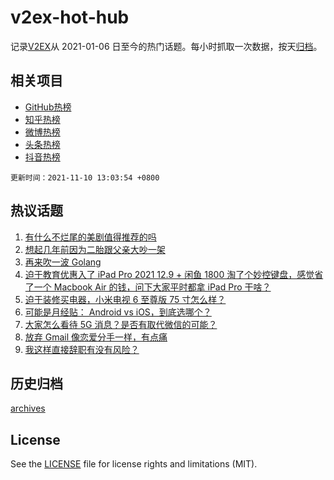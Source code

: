 # v2ex-hot-hub

 记录[V2EX](https://www.v2ex.com/)从 2021-01-06 日至今的热门话题。每小时抓取一次数据，按天[归档](archives)。
 
 ## 相关项目

- [GitHub热榜](https://github.com/snaildev/github-hot-hub)
- [知乎热榜](https://github.com/snaildev/zhihu-hot-hub)
- [微博热榜](https://github.com/snaildev/weibo-hot-hub)
- [头条热榜](https://github.com/snaildev/toutiao-hot-hub)
- [抖音热榜](https://github.com/snaildev/douyin-hot-hub)


 `更新时间：2021-11-10 13:03:54 +0800`

## 热议话题

1. [有什么不烂尾的美剧值得推荐的吗](https://www.v2ex.com/t/814240)
1. [想起几年前因为二胎跟父亲大吵一架](https://www.v2ex.com/t/814248)
1. [再来吹一波 Golang](https://www.v2ex.com/t/814129)
1. [迫于教育优惠入了 iPad Pro 2021 12.9 + 闲鱼 1800 淘了个妙控键盘，感觉省了一个 Macbook Air 的钱，问下大家平时都拿 iPad Pro 干啥？](https://www.v2ex.com/t/814136)
1. [迫于装修买电器，小米电视 6 至尊版 75 寸怎么样？](https://www.v2ex.com/t/814135)
1. [可能是月经贴： Android vs iOS，到底选哪个？](https://www.v2ex.com/t/814131)
1. [大家怎么看待 5G 消息？是否有取代微信的可能？](https://www.v2ex.com/t/814304)
1. [放弃 Gmail 像恋爱分手一样，有点痛](https://www.v2ex.com/t/814212)
1. [我这样直接辞职有没有风险？](https://www.v2ex.com/t/814338)

## 历史归档

[archives](archives)

## License

See the [LICENSE](LICENSE) file for license rights and limitations (MIT).
